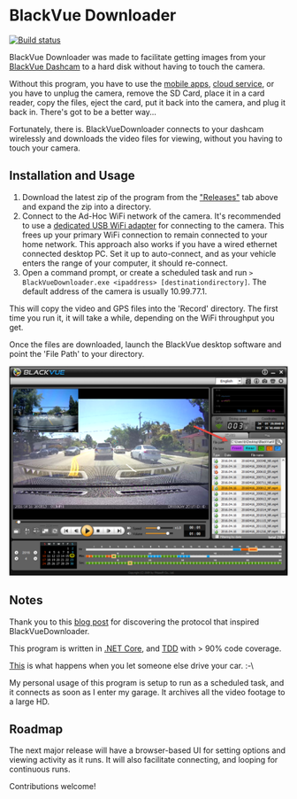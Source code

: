 # BlackVue Downloader

[![Build status](https://ci.appveyor.com/api/projects/status/o8fkjskdnt82nr7q/branch/master?svg=true)](https://ci.appveyor.com/project/morrisonbrett/blackvuedownloader/branch/master)

BlackVue Downloader was made to facilitate getting images from your [BlackVue Dashcam](http://www.blackvue.com/dr650gw-2ch/) to a hard disk without having to touch the camera.

Without this program, you have to use the [mobile apps](http://www.blackvue.com/support/downloads/), [cloud service](http://www.blackvue.com/blackvue-over-the-cloud/), or you have to unplug the camera, remove the SD Card, place it in a card reader, copy the files, eject the card, put it back into the camera, and plug it back in.  There's got to be a better way...

Fortunately, there is.  BlackVueDownloader connects to your dashcam wirelessly and downloads the video files for viewing, without you having to touch your camera.

## Installation and Usage

1. Download the latest zip of the program from the ["Releases"](https://github.com/morrisonbrett/BlackVueDownloader/releases) tab above and expand the zip into a directory.
2. Connect to the Ad-Hoc WiFi network of the camera.  It's recommended to use a [dedicated USB WiFi adapter](https://amzn.com/B008IFXQFU) for connecting to the camera.  This frees up your primary WiFi connection to remain connected to your home network.  This approach also works if you have a wired ethernet connected desktop PC.  Set it up to auto-connect, and as your vehicle enters the range of your computer, it should re-connect.
3. Open a command prompt, or create a scheduled task and run ``> BlackVueDownloader.exe <ipaddress> [destinationdirectory]``.  The default address of the camera is usually 10.99.77.1.

This will copy the video and GPS files into the 'Record' directory.  The first time you run it, it will take a while, depending on the WiFi throughput you get.

Once the files are downloaded, launch the BlackVue desktop software and point the 'File Path' to your directory.

![BlackVue HD](Media/blackvue_hd.png)

## Notes

Thank you to this [blog post](https://gadgetblogist.wordpress.com/2014/10/16/dashcam-hacking/) for discovering the protocol that inspired BlackVueDownloader.

This program is written in [.NET Core](https://dotnet.github.io/), and [TDD](https://en.wikipedia.org/wiki/Test-driven_development) with > 90% code coverage.

[This](https://www.facebook.com/morrisonbrett/posts/10154029083504160) is what happens when you let someone else drive your car. :-\

My personal usage of this program is setup to run as a scheduled task, and it connects as soon as I enter my garage.  It archives all the video footage to a large HD.

## Roadmap

The next major release will have a browser-based UI for setting options and viewing activity as it runs.  It will also facilitate connecting, and looping for continuous runs.

Contributions welcome!
